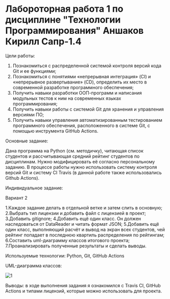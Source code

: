 # Лaбороторная работа 1 по дисциплине "Технологии Программирования" Аншаков Кирилл Сапр-1.4

Цели работы:
1. Познакомиться c распределенной системой контроля версий кода Git и ее функциями;
2. Познакомиться с понятиями «непрерывная интеграция» (CI) и «непрерывное развертывание»
(CD), определить их место в современной разработке программного обеспечения;
3. Получить навыки разработки ООП-программ и написания модульных тестов к ним на
современных языках программирования;
4. Получить навыки работы с системой Git для хранения и управления версиями ПО;
5. Получить навыки управления автоматизированным тестированием программного обеспечения,
расположенного в системе Git, с помощью инструмента GitHub Actions.

Основные задание:

Дана программа на Python (см. методичку), читающая список студентов и рассчитывающая средний рейтинг студентов по дисциплинам. Нужно модифицировать её согласно персональному заданию. В процессе работы нужно использовать систему контроля версий Git и систему CI Travis (в данной работе также использовались Github Actions).

Индивидуальное задание:

Вариант 2

1.Каждое задание делать в отдельной ветке и затем слить в основную;
2.Выбрать тип лицензии и добавить файл с лицензией в проект;
3.Добавить gitignore;
4.Добавить ещё один класс. Он должен наследоваться от DataReader и читать формат  JSON;
5.Добавить ещё один класс, выполняющий расчёт и вывод на экран всех студентов, чей рейтинг попадает в последнюю квартиль распределения по рейтингам;
6.Составить uml-диаграмму классов итогового проекта;
7.Проанализировать полученные результаты и сделать выводы.

Используемые технологии: Python, Git, GitHub Actions

UML-диаграмма классов:

![1](https://github.com/KirillRustyNail/PTLab1/assets/63652169/917282b9-228f-4fb6-92d5-d92f8d92ba42)

Выводы: в ходе выполнения задания я ознакомился с Travis CI, GitHub Actions и типами лицензий, которые можно использовать для проекта.
